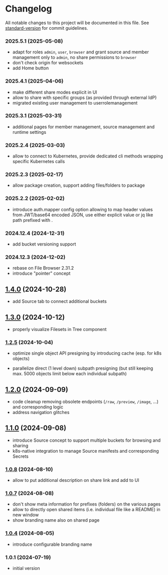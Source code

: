 # Changelog

All notable changes to this project will be documented in this file. See [standard-version](https://github.com/conventional-changelog/standard-version) for commit guidelines.

### 2025.5.1 (2025-05-08)

- adapt for roles `admin`, `user`, `browser` and grant source and member management only to `admin`, no share permissions to `browser`
- don't check origin for websockets
- add Home button

### 2025.4.1 (2025-04-06)

- make different share modes explicit in UI
- allow to share with specific groups (as provided through external IdP)
- migrated existing user management to userrolemanagement

### 2025.3.1 (2025-03-31)

- additional pages for member management, source management and runtime settings

### 2025.2.4 (2025-03-03)

- allow to connect to Kubernetes, provide dedicated cli methods wrapping specific Kubernetes calls

### 2025.2.3 (2025-02-17)

- allow package creation, support adding files/folders to package

### 2025.2.2 (2025-02-02)

- introduce auth.mapper config option allowing to map header values from JWT/base64 encoded JSON, use either explicit value or jq like path prefixed with .

### 2024.12.4 (2024-12-31)

- add bucket versioning support

### 2024.12.3 (2024-12-02)

- rebase on File Browser 2.31.2
- introduce "pointer" concept

## [1.4.0](https://github.com/versioneer-tech/package-r/compare/v1.3.0...v1.4.0) (2024-10-28)

- add Source tab to connect additional buckets

## [1.3.0](https://github.com/versioneer-tech/package-r/compare/v1.2.5...v1.3.0) (2024-10-12)

- properly visualize Filesets in Tree component

### [1.2.5](https://github.com/versioneer-tech/package-r/compare/v1.2.0...v1.2.5) (2024-10-04)

- optimize single object API presigning by introducing cache (esp. for k8s objects)

- parallelize direct (1 level down) subpath presigning (but still keeping max. 5000 objects limit below each individual subpath)

## [1.2.0](https://github.com/versioneer-tech/package-r/compare/v1.1.0...v1.2.0) (2024-09-09)

-  code cleanup removing obsolete endpoints (`/raw`, `/preview`, `/image`, ...) and corresponding logic
-  address navigation glitches

## [1.1.0](https://github.com/versioneer-tech/package-r/compare/v1.0.8...v1.1.0) (2024-09-08)

- introduce Source concept to support multiple buckets for browsing and sharing
- k8s-native integration to manage Source manifests and corresponding Secrets

### [1.0.8](https://github.com/versioneer-tech/package-r/compare/v1.0.7...v1.0.8) (2024-08-10)

- allow to put additional description on share link and add to UI

### [1.0.7](https://github.com/versioneer-tech/package-r/compare/v1.0.4...v1.0.7) (2024-08-08)

- don't show meta information for prefixes (folders) on the various pages
- allow to directly open shared items (i.e. individual file like a README) in new window
- show branding name also on shared page

### [1.0.4](https://github.com/versioneer-tech/package-r/compare/v1.0.1...v1.0.4) (2024-08-05)

- introduce configurable branding name

### 1.0.1 (2024-07-19)

- initial version